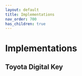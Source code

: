 ```yaml
---
layout: default
title: Implementations
nav_order: 700
has_children: true
---
```


# Implementations

## Toyota Digital Key

